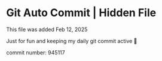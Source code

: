 # Git Auto Commit | Hidden File

This file was added Feb 12, 2025

Just for fun and keeping my daily git commit active 🤪

commit number: 945117

